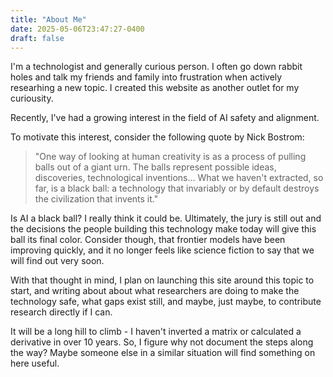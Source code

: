 ```yaml
---
title: "About Me"
date: 2025-05-06T23:47:27-0400
draft: false
---
```


I'm a technologist and generally curious person. I often go down rabbit holes and talk my friends and family into frustration when actively researhing a new topic. I created this website as another outlet for my curiousity.

Recently, I've had a growing interest in the field of AI safety and alignment.

To motivate this interest, consider the following quote by Nick Bostrom:

> "One way of looking at human creativity is as a process of pulling balls out of a giant urn. The balls represent possible ideas, discoveries, technological inventions... What we haven't extracted, so far, is a black ball: a technology that invariably or by default destroys the civilization that invents it."

Is AI a black ball? I really think it could be. Ultimately, the jury is still out and the decisions the people building this technology make today will give this ball its final color. Consider though, that frontier models have been improving quickly, and it no longer feels like science fiction to say that we will find out very soon.

With that thought in mind, I plan on launching this site around this topic to start, and writing about about what researchers are doing to make the technology safe, what gaps exist still, and maybe, just maybe, to contribute research directly if I can.

It will be a long hill to climb - I haven't inverted a matrix or calculated a derivative in over 10 years. So, I figure why not document the steps along the way? Maybe someone else in a similar situation will find something on here useful.